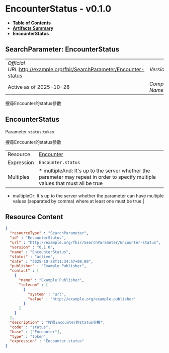 # EncounterStatus - v0.1.0

* [**Table of Contents**](toc.md)
* [**Artifacts Summary**](artifacts.md)
* **EncounterStatus**

## SearchParameter: EncounterStatus 

| | |
| :--- | :--- |
| *Official URL*:http://example.org/fhir/SearchParameter/Encounter-status | *Version*:0.1.0 |
| Active as of 2025-10-28 | *Computable Name*:EncounterStatus |

 
搜尋Encounter的status參數 

## EncounterStatus

Parameter `status`:`token`

搜尋Encounter的status參數

| | |
| :--- | :--- |
| Resource | [Encounter](http://hl7.org/fhir/R4/encounter.html) |
| Expression | `Encounter.status` |
| Multiples | * multipleAnd: It's up to the server whether the parameter may repeat in order to specify multiple values that must all be true
* multipleOr: It's up to the server whether the parameter can have multiple values (separated by comma) where at least one must be true
 |



## Resource Content

```json
{
  "resourceType" : "SearchParameter",
  "id" : "EncounterStatus",
  "url" : "http://example.org/fhir/SearchParameter/Encounter-status",
  "version" : "0.1.0",
  "name" : "EncounterStatus",
  "status" : "active",
  "date" : "2025-10-28T11:34:57+08:00",
  "publisher" : "Example Publisher",
  "contact" : [
    {
      "name" : "Example Publisher",
      "telecom" : [
        {
          "system" : "url",
          "value" : "http://example.org/example-publisher"
        }
      ]
    }
  ],
  "description" : "搜尋Encounter的status參數",
  "code" : "status",
  "base" : ["Encounter"],
  "type" : "token",
  "expression" : "Encounter.status"
}

```
